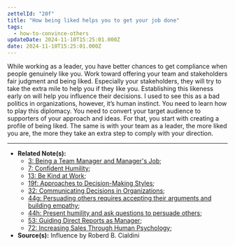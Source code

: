 ```yaml
---
zettelId: "20f"
title: "How being liked helps you to get your job done"
tags:
  - how-to-convince-others
updateDate: 2024-11-10T15:25:01.000Z
date: 2024-11-10T15:25:01.000Z
---
```


While working as a leader, you have better chances to get compliance when people genuinely like you. Work toward offering your team and stakeholders fair judgment and being liked. Especially your stakeholders, they will try to take the extra mile to help you if they like you. Establishing this likeness early on will help you influence their decisions. I used to see this as a bad politics in organizations, however, it’s human instinct. You need to learn how to play this diplomacy. You need to convert your target audience to supporters of your approach and ideas. For that, you start with creating a profile of being liked.
The same is with your team as a leader, the more liked you are, the more they take an extra step to comply with your direction.

---

- **Related Note(s):**
  - [3: Being a Team Manager and Manager's Job](/notes/3/);
  - [7: Confident Humility](/notes/7/);
  - [13: Be Kind at Work](/notes/13/);
  - [19f: Approaches to Decision-Making Styles](/notes/19f/);
  - [32: Communicating Decisions in Organizations](/notes/32/);
  - [44g: Persuading others requires accepting their arguments and building empathy](/notes/44g/);
  - [44h: Present humility and ask questions to persuade others](/notes/44h/);
  - [53: Guiding Direct Reports as Manager](/notes/53/);
  - [72: Increasing Sales Through Human Psychology](/notes/72/);
- **Source(s):** Influence by Roberd B. Cialdini
